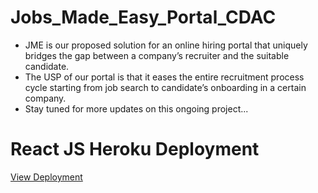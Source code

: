 # Jobs_Made_Easy_Portal_CDAC
<ul>
<li>JME is our proposed solution for an online hiring portal that uniquely bridges the gap between a company’s recruiter and the suitable candidate.</li>
<li>The USP of our portal is that it eases the entire recruitment process cycle starting from job search to candidate’s onboarding in a certain company.</li>
<li>Stay tuned for more updates on this ongoing project... </li>
</ul>

<h1>React JS Heroku Deployment</h1>
<a href="https://jobs-made-easy-frontend.herokuapp.com/">View Deployment</a>